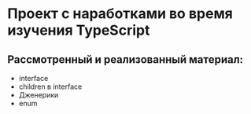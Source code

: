 # Проект с наработками во время изучения TypeScript

## Рассмотренный и реализованный материал:
- interface
- children в interface
- Дженерики
- enum